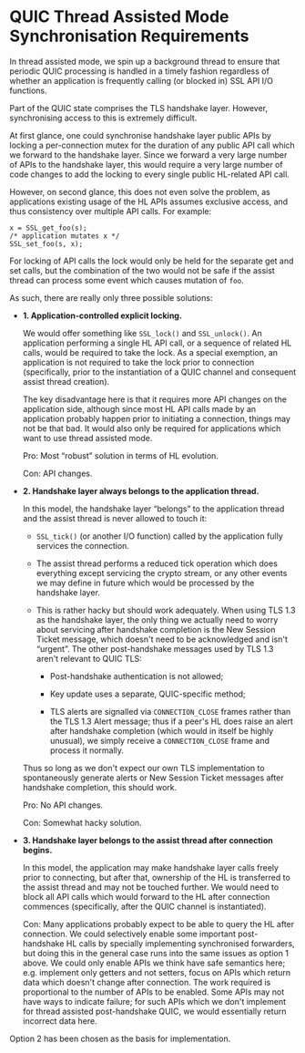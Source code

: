 QUIC Thread Assisted Mode Synchronisation Requirements
======================================================

In thread assisted mode, we spin up a background thread to ensure that periodic
QUIC processing is handled in a timely fashion regardless of whether an
application is frequently calling (or blocked in) SSL API I/O functions.

Part of the QUIC state comprises the TLS handshake layer. However, synchronising
access to this is extremely difficult.

At first glance, one could synchronise handshake layer public APIs by locking a
per-connection mutex for the duration of any public API call which we forward to
the handshake layer. Since we forward a very large number of APIs to the
handshake layer, this would require a very large number of code changes to add
the locking to every single public HL-related API call.

However, on second glance, this does not even solve the problem, as
applications existing usage of the HL APIs assumes exclusive access, and thus
consistency over multiple API calls. For example:

    x = SSL_get_foo(s);
    /* application mutates x */
    SSL_set_foo(s, x);

For locking of API calls the lock would only be held for the separate get and
set calls, but the combination of the two would not be safe if the assist thread
can process some event which causes mutation of `foo`.

As such, there are really only three possible solutions:

- **1. Application-controlled explicit locking.**

  We would offer something like `SSL_lock()` and `SSL_unlock()`.
  An application performing a single HL API call, or a sequence of related HL
  calls, would be required to take the lock. As a special exemption, an
  application is not required to take the lock prior to connection
  (specifically, prior to the instantiation of a QUIC channel and consequent
  assist thread creation).

  The key disadvantage here is that it requires more API changes on the
  application side, although since most HL API calls made by an application
  probably happen prior to initiating a connection, things may not be that bad.
  It would also only be required for applications which want to use thread
  assisted mode.

  Pro: Most “robust” solution in terms of HL evolution.

  Con: API changes.

- **2. Handshake layer always belongs to the application thread.**

  In this model, the handshake layer “belongs” to the application thread
  and the assist thread is never allowed to touch it:

  - `SSL_tick()` (or another I/O function) called by the application fully
    services the connection.

  - The assist thread performs a reduced tick operation which does everything
    except servicing the crypto stream, or any other events we may define in
    future which would be processed by the handshake layer.

  - This is rather hacky but should work adequately. When using TLS 1.3
    as the handshake layer, the only thing we actually need to worry about
    servicing after handshake completion is the New Session Ticket message,
    which doesn't need to be acknowledged and isn't “urgent”. The other
    post-handshake messages used by TLS 1.3 aren't relevant to QUIC TLS:

    - Post-handshake authentication is not allowed;

    - Key update uses a separate, QUIC-specific method;

    - TLS alerts are signalled via `CONNECTION_CLOSE` frames rather than the TLS
      1.3 Alert message; thus if a peer's HL does raise an alert after
      handshake completion (which would in itself be highly unusual), we simply
      receive a `CONNECTION_CLOSE` frame and process it normally.

  Thus so long as we don't expect our own TLS implementation to spontaneously
  generate alerts or New Session Ticket messages after handshake completion,
  this should work.

  Pro: No API changes.

  Con: Somewhat hacky solution.

- **3. Handshake layer belongs to the assist thread after connection begins.**

  In this model, the application may make handshake layer calls freely prior to
  connecting, but after that, ownership of the HL is transferred to the assist
  thread and may not be touched further. We would need to block all API calls
  which would forward to the HL after connection commences (specifically, after
  the QUIC channel is instantiated).

  Con: Many applications probably expect to be able to query the HL after
  connection. We could selectively enable some important post-handshake HL calls
  by specially implementing synchronised forwarders, but doing this in the
  general case runs into the same issues as option 1 above. We could only enable
  APIs we think have safe semantics here; e.g. implement only getters and not
  setters, focus on APIs which return data which doesn't change after
  connection. The work required is proportional to the number of APIs to be
  enabled. Some APIs may not have ways to indicate failure; for such APIs which
  we don't implement for thread assisted post-handshake QUIC, we would
  essentially return incorrect data here.

Option 2 has been chosen as the basis for implementation.
